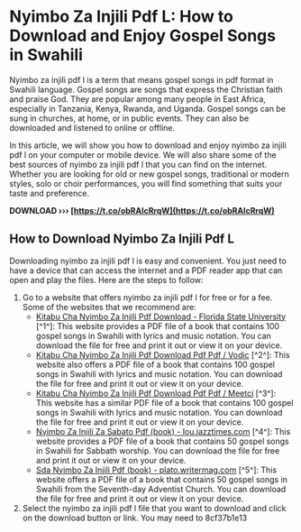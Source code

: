 
 
# Nyimbo Za Injili Pdf L: How to Download and Enjoy Gospel Songs in Swahili
  
Nyimbo za injili pdf l is a term that means gospel songs in pdf format in Swahili language. Gospel songs are songs that express the Christian faith and praise God. They are popular among many people in East Africa, especially in Tanzania, Kenya, Rwanda, and Uganda. Gospel songs can be sung in churches, at home, or in public events. They can also be downloaded and listened to online or offline.
  
In this article, we will show you how to download and enjoy nyimbo za injili pdf l on your computer or mobile device. We will also share some of the best sources of nyimbo za injili pdf l that you can find on the internet. Whether you are looking for old or new gospel songs, traditional or modern styles, solo or choir performances, you will find something that suits your taste and preference.
 
**DOWNLOAD ››› [https://t.co/obRAIcRrqW](https://t.co/obRAIcRrqW)**


  
## How to Download Nyimbo Za Injili Pdf L
  
Downloading nyimbo za injili pdf l is easy and convenient. You just need to have a device that can access the internet and a PDF reader app that can open and play the files. Here are the steps to follow:
  
1. Go to a website that offers nyimbo za injili pdf l for free or for a fee. Some of the websites that we recommend are:
    - [Kitabu Cha Nyimbo Za Injili Pdf Download - Florida State University](https://www.epls.fsu.edu/kitabu-cha-nyimbo-za-injili-pdf-download_pdf) [^1^]: This website provides a PDF file of a book that contains 100 gospel songs in Swahili with lyrics and music notation. You can download the file for free and print it out or view it on your device.
    - [Kitabu Cha Nyimbo Za Injili Pdf Download Pdf Pdf / Vodic](https://vodic.ras.gov.rs/files/record/Kitabu-cha-nyimbo-za-injili-pdf-download-pdf.pdf?context=L) [^2^]: This website also offers a PDF file of a book that contains 100 gospel songs in Swahili with lyrics and music notation. You can download the file for free and print it out or view it on your device.
    - [Kitabu Cha Nyimbo Za Injili Pdf Download Pdf Pdf / Meetci](https://meet.cdci.edu.ph/Book/education/Kitabu-cha-nyimbo-za-injili-pdf-download-pdf.pdf?lang=en&context=L) [^3^]: This website has a similar PDF file of a book that contains 100 gospel songs in Swahili with lyrics and music notation. You can download the file for free and print it out or view it on your device.
    - [Nyimbo Za Injili Za Sabato Pdf (book) - lou.jazztimes.com](https://lou.jazztimes.com/onlinelibrary?id=7L322A3&hl=us&source=nyimbo-za-injili-za-sabato.pdf) [^4^]: This website provides a PDF file of a book that contains 50 gospel songs in Swahili for Sabbath worship. You can download the file for free and print it out or view it on your device.
    - [Sda Nyimbo Za Injili Pdf (book) - plato.writermag.com](https://plato.writermag.com/project?id=4K107P5&hl=us&source=sda-nyimbo-za-injili.pdf) [^5^]: This website offers a PDF file of a book that contains 50 gospel songs in Swahili from the Seventh-day Adventist Church. You can download the file for free and print it out or view it on your device.
2. Select the nyimbo za injili pdf l file that you want to download and click on the download button or link. You may need to 8cf37b1e13


